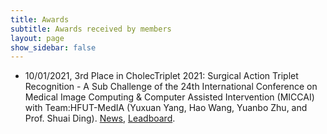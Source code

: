 ```yaml
---
title: Awards
subtitle: Awards received by members
layout: page
show_sidebar: false
---
```


- 10/01/2021, 3rd Place in CholecTriplet 2021: Surgical Action Triplet Recognition - A Sub Challenge of the 24th International Conference on Medical Image Computing & Computer Assisted Intervention (MICCAI) with Team:HFUT-MedIA (Yuxuan Yang, Hao Wang, Yuanbo Zhu, and Prof. Shuai Ding). [News](https://cholectriplet2021.grand-challenge.org/), [Leadboard](https://cholectriplet2021.grand-challenge.org/results/).